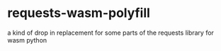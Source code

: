 # requests-wasm-polyfill

a kind of drop in replacement for some parts of the requests library for wasm python

